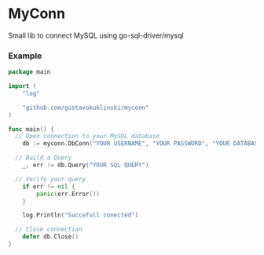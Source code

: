 # MyConn
Small lib to connect MySQL using go-sql-driver/mysql

### Example

```go
package main

import (
	"log"

	"github.com/gustavokuklinski/myconn"
)

func main() {
  // Open connection to your MySQL database
	db := myconn.DbConn("YOUR USERNAME", "YOUR PASSWORD", "YOUR DATABASE")

  // Build a Query
	_, err := db.Query("YOUR SQL QUERY")

  // Verify your query
	if err != nil {
		panic(err.Error())
	}

	log.Println("Succefull conected")

  // Close connection
	defer db.Close()
}
```
